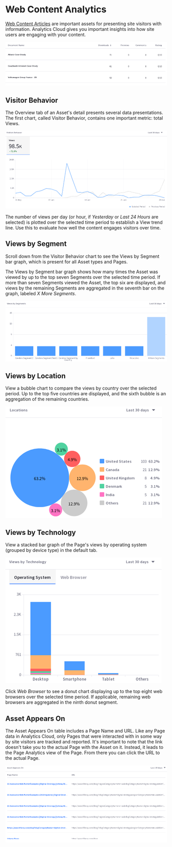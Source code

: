 # Web Content Analytics [](id=web-content-analytics)

[Web Content Articles](/discover/portal/-/knowledge_base/7-1/web-content) 
are important assets for presenting site visitors with information.  Analytics
Cloud gives you important insights into how site users are engaging with your
content.

![Figure 1: By default, Web Content is listed in descending order of Views.](../../images/assets-dm.png)

## Visitor Behavior [](id=visitor-behavior)

The Overview tab of an Asset's detail presents several data presentations. The
first chart, called Visitor Behavior, contains one important metric: total
Views.

![Figure 2: The Visitors Behavior chart contains important trend lines.](../../images/assets-wc-vb.png)

The number of views per day (or hour, if *Yesterday* or *Last 24 Hours* are
selected) is plotted over the selected time period to establish a View trend
line. Use this to evaluate how well the content engages visitors over time.

## Views by Segment [](id=views-by-segment)

Scroll down from the Visitor Behavior chart to see the Views by Segment bar
graph, which is present for all Asset types and Pages.

The Views by Segment bar graph shows how many times the Asset was viewed by up
to the top seven Segments over the selected time period. If more than seven
Segments viewed the Asset, the top six are displayed, and views by the remaining
Segments are aggregated in the seventh bar on the graph, labeled _X More
Segments_.

![Figure 3: Which Segments are looking at the Asset most frequently?](../../images/assets-vbs.png)

## Views by Location [](id=views-by-location)

View a bubble chart to compare the views by country over the selected period. Up
to the top five countries are displayed, and the sixth bubble is an aggregation
of the remaining countries.

![Figure 4: Which location interacts with the Asset most frequently?](../../images/assets-interaction-location.png)

## Views by Technology [](id=views-by-technology)

View a stacked bar graph of the Page's views by operating system (grouped by
device type) in the default tab.

![Figure 5: What technologies are used to interact with the Asset?](../../images/assets-blogs-vbt.png)

Click *Web Browser* to see a donut chart displaying up to the top eight web
browsers over the selected time period. If applicable, remaining web browsers
are aggregated in the ninth donut segment.

## Asset Appears On [](id=asset-appears-on)

The Asset Appears On table includes a Page Name and URL. Like any Page data in
Analytics Cloud, only Pages that were interacted with in some way by site
visitors are tracked and reported. It's important to note that the link
doesn't take you to the actual Page with the Asset on it. Instead, it leads to
the Page Analytics view of the Page. From there you can click the URL to the
actual Page.

![Figure 6: What Pages does the Asset appear on?](../../images/assets-appears-on.png)
